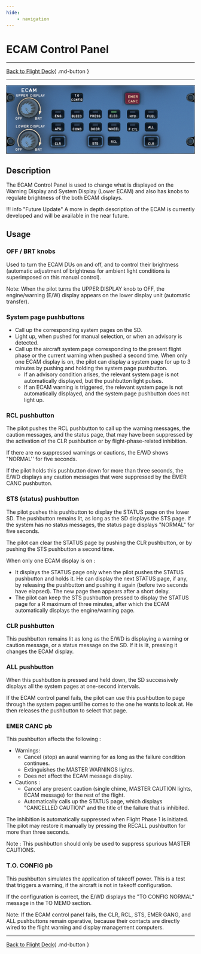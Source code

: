 ```yaml
---
hide:
    - navigation
---
```


# ECAM Control Panel

---

[Back to Flight Deck](../flight-deck.md){ .md-button }

---

![ECAM Control Panel](../../assets/a32nx-briefing/pedestal/ECAM-Control-Panel.png "ECAM Control Panel")

## Description

The ECAM Control Panel is used to change what is displayed on the Warning Display and System Display (Lower ECAM) and also has knobs to regulate brightness of the both ECAM displays.

<!-- TODO: UPDATE -->
!!! info "Future Update"
    A more in depth description of the ECAM is currently developed and will be available in the near future.

## Usage

###  OFF / BRT knobs

Used to turn the ECAM DUs on and off, and to control their brightness (automatic adjustment of brightness for ambient light conditions is superimposed on this manual control).

Note: When the pilot turns the UPPER DISPLAY knob to OFF, the engine/warning (E/W) display appears on the lower display unit (automatic transfer).

### System page pushbuttons

- Call up the corresponding system pages on the SD.
- Light up, when pushed for manual selection, or when an advisory is detected.
- Call up the aircraft system page corresponding to the present flight phase or the current warning when pushed a second time. When only one ECAM display is on, the pilot can display a system page for up to 3
minutes by pushing and holding the system page pushbutton.
    - If an advisory condition arises, the relevant system page is not automatically displayed, but the pushbutton light pulses.
    - If an ECAM warning is triggered, the relevant system page is not automatically displayed, and the system page pushbutton does not light up.

### RCL pushbutton

The pilot pushes the RCL pushbutton to call up the warning messages, the caution messages, and the status page, that may have been suppressed by the activation of the   CLR pushbutton or by flight-phase-related inhibition.

If there are no suppressed warnings or cautions, the E/WD shows "NORMAL'' for five seconds.

If the pilot holds this pushbutton down for more than three seconds, the E/WD displays any caution messages that were suppressed by the EMER CANC pushbutton.

### STS (status) pushbutton

The pilot pushes this pushbutton to display the STATUS page on the lower SD. The pushbutton remains lit, as long as the SD displays the STS page. If the system has no status messages, the status page displays "NORMAL" for five seconds.

The pilot can clear the STATUS page by pushing the CLR pushbutton, or by pushing the STS pushbutton a second time.

When only one ECAM display is on :

- It displays the STATUS page only when the pilot pushes the STATUS pushbutton and holds it. He can display the next STATUS page, if any, by releasing the pushbutton and pushing it again (before two seconds have elapsed). The new page then appears after a short delay.
- The pilot can keep the STS pushbutton pressed to display the STATUS page for a R maximum of three minutes, after which the ECAM automatically displays the engine/warning page.

### CLR pushbutton

This pushbutton remains lit as long as the E/WD is displaying a warning or caution message, or a status message on the SD. If it is lit, pressing it changes the ECAM display.

### ALL pushbutton

When this pushbutton is pressed and held down, the SD successively displays all the system pages at one-second intervals.

If the ECAM control panel fails, the pilot can use this pushbutton to page through the system pages until he comes to the one he wants to look at. He then releases the pushbutton to select that page.

### EMER CANC pb

This pushbutton affects the following :
- Warnings:
    - Cancel (stop) an aural warning for as long as the failure condition continues.
    - Extinguishes the MASTER WARNINGS lights.
    - Does not affect the ECAM message display.
- Cautions :
    - Cancel any present caution (single chime, MASTER CAUTION lights, ECAM message) for the rest of the flight.
    - Automatically calls up the STATUS page, which displays "CANCELLED CAUTION" and the title of the failure that is inhibited.

The inhibition is automatically suppressed when Flight Phase 1 is initiated. The pilot may restore it manually by pressing the RECALL pushbutton for more than three seconds.

Note : This pushbutton should only be used to suppress spurious MASTER CAUTIONS.

### T.O. CONFIG pb

This pushbutton simulates the application of takeoff power. This is a test that triggers a warning, if the aircraft is not in takeoff configuration.

If the configuration is correct, the E/WD displays the "TO CONFIG NORMAL" message in the TO MEMO section.

Note: If the ECAM control panel fails, the CLR, RCL, STS, EMER GANG, and ALL pushbuttons remain operative, because their contacts are directly wired to the flight warning and display management computers.

---

[Back to Flight Deck](../flight-deck.md){ .md-button }
